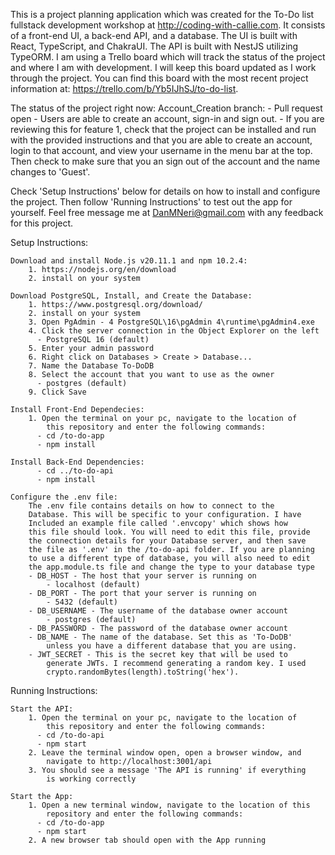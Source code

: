 This is a project planning application which was created for the To-Do 
list fullstack development workshop at http://coding-with-callie.com. It 
consists of a front-end UI, a back-end API, and a database. The UI is
built with React, TypeScript, and ChakraUI. The API is built with NestJS
utilizing TypeORM. I am using a Trello board which will track the status
of the project and where I am with development. I will keep this board
updated as I work through the project. You can find this board with the
most recent project information at:
https://trello.com/b/Yb5IJhSJ/to-do-list.

The status of the project right now:
Account_Creation branch:
    - Pull request open
    - Users are able to create an account, sign-in and sign out.
    - If you are reviewing this for feature 1, check that the project
        can be installed and run with the provided instructions and that
        you are able to create an account, login to that account, and 
        view your username in the menu bar at the top. Then check to
        make sure that you an sign out of the account and the name
        changes to 'Guest'.

Check 'Setup Instructions' below for details on how to install and 
configure the project. Then follow 'Running Instructions' to test out 
the app for yourself. Feel free message me at DanMNeri@gmail.com with 
any feedback for this project. 

Setup Instructions:

    Download and install Node.js v20.11.1 and npm 10.2.4:
        1. https://nodejs.org/en/download
        2. install on your system
        
    Download PostgreSQL, Install, and Create the Database:
        1. https://www.postgresql.org/download/
        2. install on your system
        3. Open PgAdmin - 4 PostgreSQL\16\pgAdmin 4\runtime\pgAdmin4.exe
        4. Click the server connection in the Object Explorer on the left 
          - PostgreSQL 16 (default)
        5. Enter your admin password
        6. Right click on Databases > Create > Database...
        7. Name the Database To-DoDB
        8. Select the account that you want to use as the owner 
          - postgres (default)
        9. Click Save
        
    Install Front-End Dependecies:
        1. Open the terminal on your pc, navigate to the location of 
            this repository and enter the following commands:
          - cd /to-do-app
          - npm install
        
    Install Back-End Dependencies:
          - cd ../to-do-api
          - npm install
          
    Configure the .env file:
        The .env file contains details on how to connect to the 
        Database. This will be specific to your configuration. I have
        Included an example file called '.envcopy' which shows how 
        this file should look. You will need to edit this file, provide 
        the connection details for your Database server, and then save
        the file as '.env' in the /to-do-api folder. If you are planning
        to use a different type of database, you will also need to edit
        the app.module.ts file and change the type to your database type
        - DB_HOST - The host that your server is running on
            - localhost (default)
        - DB_PORT - The port that your server is running on
            - 5432 (default)
        - DB_USERNAME - The username of the database owner account
            - postgres (default)
        - DB_PASSWORD - The password of the database owner account
        - DB_NAME - The name of the database. Set this as 'To-DoDB'
            unless you have a different database that you are using.
        - JWT_SECRET - This is the secret key that will be used to
            generate JWTs. I recommend generating a random key. I used
            crypto.randomBytes(length).toString('hex').
    
Running Instructions:

    Start the API:
        1. Open the terminal on your pc, navigate to the location of 
            this repository and enter the following commands:
          - cd /to-do-api
          - npm start
        2. Leave the terminal window open, open a browser window, and  
            navigate to http://localhost:3001/api
        3. You should see a message 'The API is running' if everything
            is working correctly
            
    Start the App:
        1. Open a new terminal window, navigate to the location of this
            repository and enter the following commands:
          - cd /to-do-app
          - npm start
        2. A new browser tab should open with the App running